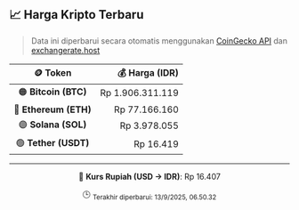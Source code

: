 

<!-- HARGA_KRIPTO -->
## 📈 Harga Kripto Terbaru

> Data ini diperbarui secara otomatis menggunakan [CoinGecko API](https://www.coingecko.com/) dan [exchangerate.host](https://exchangerate.host/)

<div align="center">

| 🪙 Token | 💰 Harga (IDR) |
|:------:|---------------:|
| 🟠 **Bitcoin (BTC)**   | Rp 1.906.311.119 |
| 🔵 **Ethereum (ETH)**  | Rp 77.166.160 |
| 🟣 **Solana (SOL)**    | Rp 3.978.055 |
| 🟢 **Tether (USDT)**   | Rp 16.419 |

---

💱 **Kurs Rupiah (USD → IDR)**: Rp 16.407

🕒 <sub>Terakhir diperbarui: 13/9/2025, 06.50.32</sub>

</div>
<!-- /HARGA_KRIPTO -->